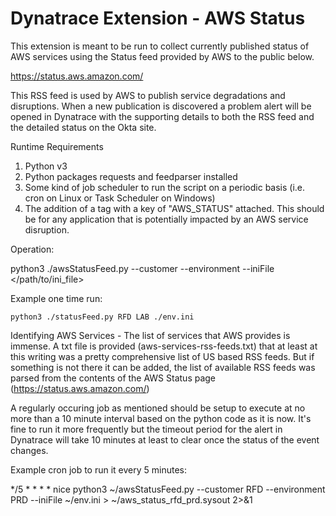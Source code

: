 # Dynatrace Extension - AWS Status

This extension is meant to be run to collect currently published status of AWS services using the Status feed provided by AWS to the public below.

https://status.aws.amazon.com/

This RSS feed is used by AWS to publish service degradations and disruptions. When a new publication is discovered a problem alert will be opened in Dynatrace with the supporting details to both the RSS feed and the detailed status on the Okta site.

Runtime Requirements

1. Python v3
2. Python packages requests and feedparser installed
3. Some kind of job scheduler to run the script on a periodic basis (i.e. cron on Linux or Task Scheduler on Windows)
4. The addition of a tag with a key of "AWS_STATUS" attached. This should be for any application that is potentially impacted by an AWS service disruption.

Operation:

  python3 ./awsStatusFeed.py --customer <customer> --environment <environment> --iniFile </path/to/ini_file>

  Example one time run: 
  
    python3 ./statusFeed.py RFD LAB ./env.ini
  
Identifying AWS Services - The list of services that AWS provides is immense.  A txt file is provided (aws-services-rss-feeds.txt) that at least at this writing was a pretty comprehensive list of US based RSS feeds.  But if something is not there it can be added, the list of available RSS feeds was parsed from the contents of the AWS Status page (https://status.aws.amazon.com/)
  
A regularly occuring job as mentioned should be setup to execute at no more than a 10 minute interval based on the python code as it is now.  It's fine to run it more frequently but the timeout period for the alert in Dynatrace will take 10 minutes at least to clear once the status of the event changes. 
  
  Example cron job to run it every 5 minutes:

  */5 * * * * nice python3 ~/awsStatusFeed.py --customer RFD --environment PRD --iniFile ~/env.ini > ~/aws_status_rfd_prd.sysout 2>&1

